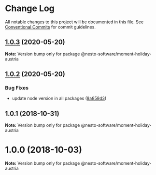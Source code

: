 # Change Log

All notable changes to this project will be documented in this file.
See [Conventional Commits](https://conventionalcommits.org) for commit guidelines.

## [1.0.3](https://github.com/nesto-software/moment-holiday/tree/master/packages/locales/austria/compare/@nesto-software/moment-holiday-austria@1.0.2...@nesto-software/moment-holiday-austria@1.0.3) (2020-05-20)

**Note:** Version bump only for package @nesto-software/moment-holiday-austria





## [1.0.2](https://github.com/nesto-software/moment-holiday/tree/master/packages/locales/austria/compare/@nesto-software/moment-holiday-austria@1.0.1...@nesto-software/moment-holiday-austria@1.0.2) (2020-05-20)


### Bug Fixes

* update node version in all packages ([8a858d3](https://github.com/nesto-software/moment-holiday/tree/master/packages/locales/austria/commit/8a858d3))





<a name="1.0.1"></a>
## 1.0.1 (2018-10-31)

**Note:** Version bump only for package @nesto-software/moment-holiday-austria





<a name="1.0.0"></a>
# 1.0.0 (2018-10-03)

**Note:** Version bump only for package @nesto-software/moment-holiday-austria

